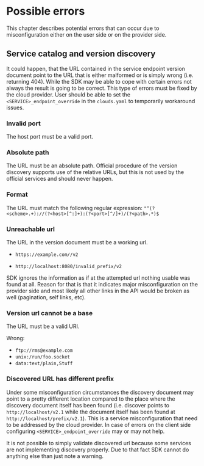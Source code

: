 # Possible errors

This chapter describes potential errors that can occur due to misconfiguration
either on the user side or on the provider side.

## Service catalog and version discovery

It could happen, that the URL contained in the service endpoint version
document point to the URL that is either malformed or is simply wrong (i.e.
returning 404). While the SDK may be able to cope with certain errors not
always the result is going to be correct. This type of errors must be fixed by
the cloud provider. User should be able to set the
`<SERVICE>_endpoint_override` in the `clouds.yaml` to temporarily workaround
issues.

### Invalid port

The host port must be a valid port.

### Absolute path

The URL must be an absolute path. Official procedure of the version discovery
supports use of the relative URLs, but this is not used by the official
services and should never happen.

### Format

The URL must match the following regular expression:
`"^(?<scheme>.+)://(?<host>[^:]+):(?<port>[^/]+)/(?<path>.*)$`

### Unreachable url

The URL in the version document must be a working url. 

- `https://example.com//v2`

- `http://localhost:8080/invalid_prefix/v2`

SDK ignores the information as if at the attempted url nothing usable was found
at all. Reason for that is that it indicates major misconfiguration on the
provider side and most likely all other links in the API would be broken as
well (pagination, self links, etc).

### Version url cannot be a base

The URL must be a valid URI.

Wrong:

- `ftp://rms@example.com`
- `unix:/run/foo.socket`
- `data:text/plain,Stuff`

### Discovered URL has different prefix

Under some misconfiguration circumstances the discovery document may point to a
pretty different location compared to the place where the discovery document
itself has been found (i.e. discover points to `http://localhost/v2.1` while
the document itself has been found at `http://localhost/prefix/v2.1`). This is
a service misconfiguration that need to be addressed by the cloud provider. In
case of errors on the client side configuring `<SERVICE>_endpoint_override` may
or may not help.

It is not possible to simply validate discovered url because some services are
not implementing discovery properly. Due to that fact SDK cannot do anything
else than just note a warning.
